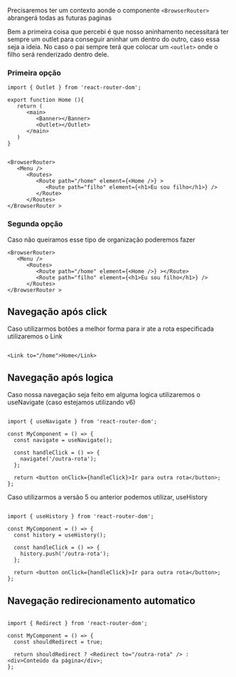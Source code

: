 Precisaremos ter um contexto aonde o componente ```<BrowserRouter>``` abrangerá todas as futuras paginas


Bem a primeira coisa que percebi é que nosso aninhamento necessitará ter sempre um outlet para conseguir aninhar um dentro do outro, caso essa seja a ideia. No caso o pai sempre terá que colocar um ```<outlet>``` onde o filho será renderizado dentro dele.

<h3>Primeira opção</h3>

```
import { Outlet } from 'react-router-dom';

export function Home (){
   return (
      <main>
         <Banner></Banner>
         <Outlet></Outlet>
      </main>
   )
}

```



```

<BrowserRouter>
   <Menu />
      <Routes>
         <Route path="/home" element={<Home />} >
            <Route path="filho" element={<h1>Eu sou filho</h1>} />
         </Route>
      </Routes>
</BrowserRouter >

```

<h3>Segunda opção</h2>
Caso não queiramos esse tipo de organização poderemos fazer 


```
<BrowserRouter>
   <Menu />
      <Routes>
         <Route path="/home" element={<Home />} ></Route>
         <Route path="filho" element={<h1>Eu sou filho</h1>} />
      </Routes>
</BrowserRouter >

```

<h2> Navegação após click </h2>

Caso utilizarmos botões a melhor forma para ir ate a rota especificada utilizaremos o Link

```

<Link to="/home">Home</Link>

```


<h2> Navegação após logica </h2>
Caso nossa navegação seja feito em alguma logica utilizaremos o useNavigate (caso estejamos utilizando v6)

```

import { useNavigate } from 'react-router-dom';

const MyComponent = () => {
  const navigate = useNavigate();

  const handleClick = () => {
    navigate('/outra-rota');
  };

  return <button onClick={handleClick}>Ir para outra rota</button>;
};

```

Caso utilizarmos a versão 5 ou anterior podemos utilizar, useHistory

```

import { useHistory } from 'react-router-dom';

const MyComponent = () => {
  const history = useHistory();

  const handleClick = () => {
    history.push('/outra-rota');
  };

  return <button onClick={handleClick}>Ir para outra rota</button>;
};

```

<h2> Navegação redirecionamento automatico </h2>

```

import { Redirect } from 'react-router-dom';

const MyComponent = () => {
  const shouldRedirect = true;

  return shouldRedirect ? <Redirect to="/outra-rota" /> : <div>Conteúdo da página</div>;
};

```




